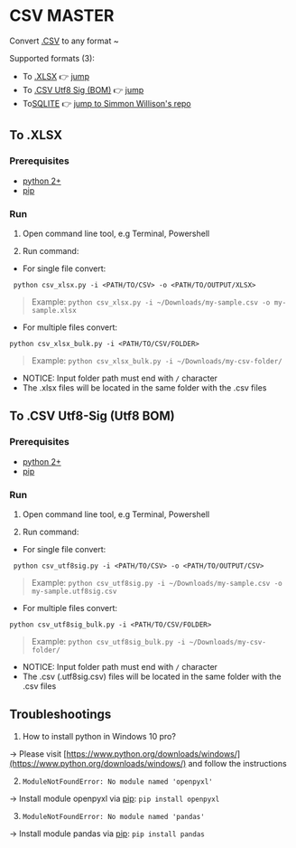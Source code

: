 # CSV MASTER
Convert  [.CSV](https://tools.ietf.org/html/rfc4180) to any format ~

Supported formats (3):
 - To [.XLSX](https://docs.microsoft.com/en-us/openspecs/office_standards/ms-xlsx/) 👉 [jump](https://github.com/beastoin/csv-master#to-xlsx)
 - To [.CSV Utf8 Sig (BOM)](https://tools.ietf.org/html/rfc3629#section-6) 👉 [jump](https://github.com/beastoin/csv-master#to-csv-utf8-sig-utf8-bom)
 - To[SQLITE](https://sqlite.org/docs.html)  👉 [jump to Simmon Willison's repo](https://github.com/simonw/csvs-to-sqlite)

## To .XLSX
### Prerequisites
 - [python 2+](https://www.python.org/downloads)
 - [pip](https://pip.pypa.io/en/stable/installing/)

### Run

1. Open command line tool, e.g Terminal, Powershell

2. Run command:

 - For single file convert:

  ```
   python csv_xlsx.py -i <PATH/TO/CSV> -o <PATH/TO/OUTPUT/XLSX>
 ```
   > Example: `python csv_xlsx.py -i ~/Downloads/my-sample.csv -o my-sample.xlsx`

 - For multiple files convert:

  ```
  python csv_xlsx_bulk.py -i <PATH/TO/CSV/FOLDER>
 ```
   > Example: `python csv_xlsx_bulk.py -i ~/Downloads/my-csv-folder/`
  - NOTICE: Input folder path must end with `/` character
  - The .xlsx files will be located in the same folder with the .csv files

## To .CSV Utf8-Sig (Utf8 BOM)
### Prerequisites
 - [python 2+](https://www.python.org/downloads)
 - [pip](https://pip.pypa.io/en/stable/installing/)

### Run

1. Open command line tool, e.g Terminal, Powershell

2. Run command:

 - For single file convert:

  ```
   python csv_utf8sig.py -i <PATH/TO/CSV> -o <PATH/TO/OUTPUT/CSV>
 ```
   > Example: `python csv_utf8sig.py -i ~/Downloads/my-sample.csv -o my-sample.utf8sig.csv`

 - For multiple files convert:

  ```
  python csv_utf8sig_bulk.py -i <PATH/TO/CSV/FOLDER>
 ```
   > Example: `python csv_utf8sig_bulk.py -i ~/Downloads/my-csv-folder/`
  - NOTICE: Input folder path must end with `/` character
  - The .csv (.utf8sig.csv) files will be located in the same folder with the .csv files

## Troubleshootings
1. How to install python in Windows 10 pro?

 -> Please visit [https://www.python.org/downloads/windows/](https://www.python.org/downloads/windows/) and follow the instructions

2. `ModuleNotFoundError: No module named 'openpyxl'`

 -> Install module openpyxl via [pip](https://pip.pypa.io/en/stable/installing/): `pip install openpyxl`
 
3. `ModuleNotFoundError: No module named 'pandas'`

 -> Install module pandas via [pip](https://pip.pypa.io/en/stable/installing/): `pip install pandas`


